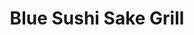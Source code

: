 ---
layout: place
title: Blue Sushi Sake Grill
permalink: /nebraska/lincoln/blue-sushi-sake-grill.html
stateAbbr: NE
stateName: Nebraska
cityName: Lincoln
seo:
  type: restaurant
  links: null
place_id: ChIJPYSdURy_locRrnP09JipyCs
photos:
  - name: >-
      places/ChIJPYSdURy_locRrnP09JipyCs/photos/AeeoHcKi2D4cu2iAg8xhkdCf4ixPUCR7dlFFLSUd1qErrm_WZz-9ak4QZDpPAmzKCHUF2K0RkfFwM3TvAc7nbw3auWx7pyA19SSNII9VPgDxy9biiAt-nCYFGqlhp_O8m7mxKo_UAtAfI_xZcffNqbwYFSfrMOZp6LnlnubENlY-LqJk_MGOvmER7NPI_GOx9gk9rdzsBKfYmh9ms1K6nMHnkWHbkXItHwFiK3IB38leeBVce1nXtQ-Jn7YKx6WuuqckJI2cFlDQ4czlW4M_FrqO1eD_c-ss-Xh13ae0gIK4EjNG8w
    widthPx: 1936
    heightPx: 1408
    authorAttributions:
      - displayName: Blue Sushi Sake Grill
        uri: https://maps.google.com/maps/contrib/108647124703099609128
        photoUri: >-
          https://lh3.googleusercontent.com/a-/ALV-UjWUJNCDtjg_a5Xgu1GW06DjX-w11CpBcC5XjVQxZnqwFP074FoT=s100-p-k-no-mo
    flagContentUri: >-
      https://www.google.com/local/imagery/report/?cb_client=maps_api_places.places_api&image_key=!1e10!2sAF1QipPTdEnN_Nb5cdT3Ol8OPLnJjKW1bPb-j9SqXous&hl=en-US
    googleMapsUri: >-
      https://www.google.com/maps/place//data=!3m4!1e2!3m2!1sAF1QipPTdEnN_Nb5cdT3Ol8OPLnJjKW1bPb-j9SqXous!2e10!4m2!3m1!1s0x8796bf1c519d843d:0x2bc8a998f4f473ae
  - name: >-
      places/ChIJPYSdURy_locRrnP09JipyCs/photos/AeeoHcKg3T5g0Oh-h2llTkE1sLRJ-ee0DcjKVlgdO84A4SLIhl7xIVmGB3C4F4XbNOWXm4NXnCF3vD2nZzzph2XZS5Q2qROZyqpMMlwJDYg4YBzOga80jPn2B3VH4TYpmOIAdEXRG3pVj1deMvgmnqVP4OI5YDyUNarXxRHhOo5jbmAxI1DOFIpMcQ0rn2YcK6dQ7s1IAYCd6eW_iD7NdNYUxbDLjHByWBIhS0XW78yBFLJU2gqWYoH9ul8ztAYokD7b6vSojAwcHKB-gQqXtlAEd2a1YmS7t1NF-MfxDJFyL8d07w
    widthPx: 2048
    heightPx: 1208
    authorAttributions:
      - displayName: Blue Sushi Sake Grill
        uri: https://maps.google.com/maps/contrib/108647124703099609128
        photoUri: >-
          https://lh3.googleusercontent.com/a-/ALV-UjWUJNCDtjg_a5Xgu1GW06DjX-w11CpBcC5XjVQxZnqwFP074FoT=s100-p-k-no-mo
    flagContentUri: >-
      https://www.google.com/local/imagery/report/?cb_client=maps_api_places.places_api&image_key=!1e10!2sAF1QipM9mr8xndDOwZsdYWnNYF9TzQIdg0qj08SqoP38&hl=en-US
    googleMapsUri: >-
      https://www.google.com/maps/place//data=!3m4!1e2!3m2!1sAF1QipM9mr8xndDOwZsdYWnNYF9TzQIdg0qj08SqoP38!2e10!4m2!3m1!1s0x8796bf1c519d843d:0x2bc8a998f4f473ae
  - name: >-
      places/ChIJPYSdURy_locRrnP09JipyCs/photos/AeeoHcI_tlzUGYmOBY6vITGQd6prUU0XIMXaMib8QZ3FDt9diX3c2BsU5_C3nDhA5ch-Tz56Z6EOWKaEW0ScLQeiuklCg3zM0RdV-P8KxZJZdsQu8EooL5slmi36AIrGbeL-IthO65i_sSsfTkvSNOHZ7uQ8PLKDnWAWN4ayX-vtA0-NjkLuFA10cynSMEqxV8nw7UwQMXMB1MPr_OjM6aUqMs2idZ9u1vyq0FCpbi2EdC5prQjbYqi0npuXxCDoALD2on1EIzWOqapHiG4YAdIDkG24zHGey5GAiduWM2wYoYLsTpZNO60V5oZiGxDjP5jQp9BnjuJfi-POPXU3dXHG6YdRkI5qFJicbDW1go0hSkf8WHX8gZ2sTxR-UWaE87RlaTUAuUVk9EXW1jkU3Ra0ojlbmNgkmujToweDG8xbrOjGDder
    widthPx: 3000
    heightPx: 4000
    authorAttributions:
      - displayName: Hank McVeigh
        uri: https://maps.google.com/maps/contrib/103907510207029143394
        photoUri: >-
          https://lh3.googleusercontent.com/a-/ALV-UjWY796YvDxpl88qaiUMAGn9bK7u8cXQG0MbHtvN3LBAI5vfDWlIXQ=s100-p-k-no-mo
    flagContentUri: >-
      https://www.google.com/local/imagery/report/?cb_client=maps_api_places.places_api&image_key=!1e10!2sCIHM0ogKEICAgIC75an81wE&hl=en-US
    googleMapsUri: >-
      https://www.google.com/maps/place//data=!3m4!1e2!3m2!1sCIHM0ogKEICAgIC75an81wE!2e10!4m2!3m1!1s0x8796bf1c519d843d:0x2bc8a998f4f473ae
  - name: >-
      places/ChIJPYSdURy_locRrnP09JipyCs/photos/AeeoHcK7S9wKufUxzdPp44YGruGhKCYE9b8zBHIvrr0YpuNPT_P92FT7tdMK3GUcsgo1TD6MysoWIuW4kivESB3MNEMtKw-J6nCDSxnEvGDKJyRcGoZHo61vLJ4DTwu5_cVUPOTcWjClyzIGEFyuPCUVbSKp_p6fSDufQA9PZDf7Z7Um9E-ihhBiYdEycfsjZtzKtfp-A8GrijW5dWlp4AHXFzI14V76Vy9HLIQdcoJRxTkCBh5CoB-jfNeFEvmRxtDSyxOXtvxWh6TLDKH7HOF1wMW-6cMV96L0q5B8MoYLPsQRjkhKnwJTBF7pr5VlgwrtZPnGVwVbP5Y9rrJU0kpjERmMg3nlSSF4Qp5BzOjP-iZivGoS4DeXOTi5GT-vA58OEWQnc_3DzqJ84vODKBTOFaUh9_qrK0MFKQ1TM2i9jn1a4A
    widthPx: 4032
    heightPx: 3024
    authorAttributions:
      - displayName: Sheridan Herman
        uri: https://maps.google.com/maps/contrib/104174171959803598467
        photoUri: >-
          https://lh3.googleusercontent.com/a-/ALV-UjUX-1U1hbuaj9bOPGgI-AuHzo1m_1-XdfZfz_-LV3q60zvJ01a0DQ=s100-p-k-no-mo
    flagContentUri: >-
      https://www.google.com/local/imagery/report/?cb_client=maps_api_places.places_api&image_key=!1e10!2sCIHM0ogKEICAgIDL_4PsOg&hl=en-US
    googleMapsUri: >-
      https://www.google.com/maps/place//data=!3m4!1e2!3m2!1sCIHM0ogKEICAgIDL_4PsOg!2e10!4m2!3m1!1s0x8796bf1c519d843d:0x2bc8a998f4f473ae
  - name: >-
      places/ChIJPYSdURy_locRrnP09JipyCs/photos/AeeoHcJoa9Ag10wVGytonH42XDGZ0VblHSrfkQJJ9AdEvCtiI1nmscIU85kx8otxJkXvu9psAZpVHET33R5sZcgQcwiQzZ_u7Em9BTfjUek4qB1HBqYGZykQrZ_IrV_9NjpKlUqD9Oubes2IGNbTgCU_yOH2nzFr9fYvYH9RESkWVyrdvVIzhwcVp_miUpxc3PvS8qlSxe1BRx2D_GMfffuVbUTQfqzaFQNC3Ua2cRQf5RI3ZckLJ3AsP2SnU5OvIpaC8ssvGv8JHtWe-qYAPO6UVgIAQEha1XN5yMm6E6HiBbG6KhfoZXuTixd0gcPkLrFqrVZp4irzV4JhUEKLxJ5DpuRU5iGZZl9mJMgw-IwlAu1M04P7fsWRjdKw7pSUjJS9oyN5jWDPvx9VsjNAqI_M45MPTZmM3zTga_j1yT8drJOyc1HRvNtnJrxRjaijCDRT
    widthPx: 3000
    heightPx: 4000
    authorAttributions:
      - displayName: Michele Bliven
        uri: https://maps.google.com/maps/contrib/117316982248526365016
        photoUri: >-
          https://lh3.googleusercontent.com/a/ACg8ocJnrlrBZyFXqEErqaEQKG7sbokn1LdBQRQj59wTmQT2cZIoKnAs=s100-p-k-no-mo
    flagContentUri: >-
      https://www.google.com/local/imagery/report/?cb_client=maps_api_places.places_api&image_key=!1e10!2sCIABIhAIN0uGzSbvE2f-WiwACYS-&hl=en-US
    googleMapsUri: >-
      https://www.google.com/maps/place//data=!3m4!1e2!3m2!1sCIABIhAIN0uGzSbvE2f-WiwACYS-!2e10!4m2!3m1!1s0x8796bf1c519d843d:0x2bc8a998f4f473ae
  - name: >-
      places/ChIJPYSdURy_locRrnP09JipyCs/photos/AeeoHcKxAbsVJnO2n6YvuZYWTdvHxuv2fBLA5SAN9xe4fhiw1v_R0hhAd9Izzq4Pz47wL7axe_gHj8vLkv3ndCRTTd4cWzDfS-8i4TOvg_yr632FIvy2oUrG18-xNSK11_58XFhETyzK2C8yLZS8t9tFYMGNyqrXVXYccEdRhCDwa_cOqcciUq39oKJe6xjke4Fw9gVzIZ2TPbVKLc8t5IEb56lb7QakGw_F2ShL5LODCBfcCkEU0YhF4edK6fPdVXNH_oHDa4cHC5VOt5Qa45yJbSX5NXXI_jnZJZ4Jz3PilU0xW7lvc69-DnS_uF3hItDe0Kv0kSjGALqMgKxKPHaMvceHrkQcuYZafpFmrDadpDKnWWH1UOx2flQ9g9Grb4kzNez-Db1AdhVZpmcOrDO7XSoy1epZlYwNjczMOYmxC6T2dg
    widthPx: 4080
    heightPx: 3072
    authorAttributions:
      - displayName: Colin Vesper
        uri: https://maps.google.com/maps/contrib/103033114216532410614
        photoUri: >-
          https://lh3.googleusercontent.com/a-/ALV-UjXTOkAUAiDzKmNBqJ8Uz5gKVrP3xTfHoU1bVutVp4hb-fQixkW55Q=s100-p-k-no-mo
    flagContentUri: >-
      https://www.google.com/local/imagery/report/?cb_client=maps_api_places.places_api&image_key=!1e10!2sCIHM0ogKEICAgICfn82aZQ&hl=en-US
    googleMapsUri: >-
      https://www.google.com/maps/place//data=!3m4!1e2!3m2!1sCIHM0ogKEICAgICfn82aZQ!2e10!4m2!3m1!1s0x8796bf1c519d843d:0x2bc8a998f4f473ae
  - name: >-
      places/ChIJPYSdURy_locRrnP09JipyCs/photos/AeeoHcJluQP221ELBbHq9z8bE9spl2csAtnbHySVfU7iJbYKbM2nYafoA2i5JRAxw4UX4bBWXMiYVGf6RnFzlCiO5o1-srT1HpyNv0bvvAmWvBj4Iu4tY4HX49iM1GjFq65Bn2weVgETzgslAG72J9SXOUUDwrKUJUxrZFWAQlxlszRqzBfTr4DZLtQAFyKpZAyhMwCSlUkiveiBGRMD_NyGRu5GTwsy5MMGtu0KV77UqbiQ4mOeAw6TG8Lrm8rZSxmLfqsLu69tM2Xl42ZMmixI9ZJH0bf9hde39G0WavbvQiKFTvqn3S1sMA7JC7W_09ToxCg1x3nqDTRFoldiV3Qhh-dS3viuA34OsZ7RkBnpZzwu0UFXqjzT5Dit1HA_v3VDfNDN49COXU2HCM5SY8CMLAkFMJ-5jdCNkv-0la9F-jtoJmf1
    widthPx: 4080
    heightPx: 3072
    authorAttributions:
      - displayName: Colin Vesper
        uri: https://maps.google.com/maps/contrib/103033114216532410614
        photoUri: >-
          https://lh3.googleusercontent.com/a-/ALV-UjXTOkAUAiDzKmNBqJ8Uz5gKVrP3xTfHoU1bVutVp4hb-fQixkW55Q=s100-p-k-no-mo
    flagContentUri: >-
      https://www.google.com/local/imagery/report/?cb_client=maps_api_places.places_api&image_key=!1e10!2sCIHM0ogKEICAgICfn82qxAE&hl=en-US
    googleMapsUri: >-
      https://www.google.com/maps/place//data=!3m4!1e2!3m2!1sCIHM0ogKEICAgICfn82qxAE!2e10!4m2!3m1!1s0x8796bf1c519d843d:0x2bc8a998f4f473ae
  - name: >-
      places/ChIJPYSdURy_locRrnP09JipyCs/photos/AeeoHcJxq1B9mF4KgsXJHPUU0vw4SLFU9TFi2G2itW95LimGAi2BNipOAIeJsp5-iS8AXpDGxJQFjg-D6GMNu6SrYTUf1cWUiWj1FWOEKwdheNGSWAcGskIKpFDweNjGE8AiphJtF0W3vQuEMfau62NHzh60pPQ-jdYFYrB2ivTbStf8wWuI17nFiLgf8CE_N_a41fz0sxMr89QUZa4Ujiuchr3jQdB8P0p9jq_GdE_N2X4f7q3tg-q-k5eX6CIgS4MAuZBofy8RJ88M5CVugEiPSFAYarRFvP_1ksTbCUDFz3JRTAOLRJocji_WOPAXoHAJ69b9C-JAmWmWDyJEI3SL_V9X0KQA4i851ouKYbcWNsKvHTimvjFVnVASD14z0JkSGmoU0CozMD64wfu8w0mF4NA5UkxpckSrxY3EwBdpsQQ
    widthPx: 3600
    heightPx: 4800
    authorAttributions:
      - displayName: Kim Taylor
        uri: https://maps.google.com/maps/contrib/106919399448186582866
        photoUri: >-
          https://lh3.googleusercontent.com/a-/ALV-UjWOuPBL9Bskum5Q9pyw2b7daUkfGm4LS-o_F5sEL-lVJgGwbnao=s100-p-k-no-mo
    flagContentUri: >-
      https://www.google.com/local/imagery/report/?cb_client=maps_api_places.places_api&image_key=!1e10!2sCIHM0ogKEICAgMDw9PLZQQ&hl=en-US
    googleMapsUri: >-
      https://www.google.com/maps/place//data=!3m4!1e2!3m2!1sCIHM0ogKEICAgMDw9PLZQQ!2e10!4m2!3m1!1s0x8796bf1c519d843d:0x2bc8a998f4f473ae
  - name: >-
      places/ChIJPYSdURy_locRrnP09JipyCs/photos/AeeoHcL0Wr5UH__GNXzWkUoNgKnhNsmI6lS7bilXz7H5C_T16DLNmnWac6tJGEEPrp-qyQqTKQiq2C_CpckGTGgoSYnhi5mRPRMWJv8JeJqyr6va7xdaMwtUsGDfQx1qo5ZF2vEqr2J4K6rvVsWx93q3qEtbWpZ5qMj5i8DwlaegdgPJ7g44pEsdpeiNMOGKp8iQLIJiXHv8Wh-BtpoC2woLmyJPiG0piLvKgic9HlsY6P0h2MNK-NK1XHe2fRcpJutm_VWMoO1_JL_gIiLw5ehagwxwe9kw94taa8LZWs8BoACLOeAZKSQqUZwL5DdymMGL2jWfF85weabs20vSiUTvL4kGultZV_9NcFfUZ1-p5eeShvTdmwetVaYX5Fkwd-dUFcMxKfpr-Jc9yyknmZsihUigPNMvL-5QC_XOMFBgMvQ
    widthPx: 3024
    heightPx: 4032
    authorAttributions:
      - displayName: Lynn Flickinger
        uri: https://maps.google.com/maps/contrib/114051205485975443750
        photoUri: >-
          https://lh3.googleusercontent.com/a-/ALV-UjVSviaOMi8MDbFZpetCSkYtPDhl5XqSEkxBD-xs8klEfkCZ4IQ=s100-p-k-no-mo
    flagContentUri: >-
      https://www.google.com/local/imagery/report/?cb_client=maps_api_places.places_api&image_key=!1e10!2sCIHM0ogKEICAgIDe09-MfA&hl=en-US
    googleMapsUri: >-
      https://www.google.com/maps/place//data=!3m4!1e2!3m2!1sCIHM0ogKEICAgIDe09-MfA!2e10!4m2!3m1!1s0x8796bf1c519d843d:0x2bc8a998f4f473ae
  - name: >-
      places/ChIJPYSdURy_locRrnP09JipyCs/photos/AeeoHcJAZCHFdjEXqVNp54ax1dAuBiWpiBGYyLTpsvffv_Dp2KSiUM9BHpv8a7YEpR3F363KmMfZJxwsTeHQrIzdXB0qR-AO9Fz0koqMk6uyx-9pTFvOQFiGttbUXwbwByaZqYWJIlrs2LTIv_0oDLDxPSrllRZh-EeGxZU65b9YI89hFuxtPhi9Rxyp0Ih9eFmBkVUsVQWhL52P4WPy-sv1zWiurMOEZrmiVrBVWskdcfph5oPtdsvMC9d_t1L4mCXAk-xcnHXnrEzEp6p7hqgkSIUdHwqN1ZKx1lmAytIGURZf9lDci_D1mFP7FzC9KDskBclIb2DZA6_nfaARhgEnSCcOl2klaJKfevp1pL7I2TKMnrMwTc22n0FJ452ALYkoLHoR81pEE7iD3ztIcMdSBLVNC_Pty2o9950ryDdgQrcn-_Fl
    widthPx: 3024
    heightPx: 4032
    authorAttributions:
      - displayName: Jenny P
        uri: https://maps.google.com/maps/contrib/112996623265504959964
        photoUri: >-
          https://lh3.googleusercontent.com/a/ACg8ocKx-fMw--ODNrpZYmI5Ym9nR6B-y8Ga7-oVf8OL9FDhBQHf-g=s100-p-k-no-mo
    flagContentUri: >-
      https://www.google.com/local/imagery/report/?cb_client=maps_api_places.places_api&image_key=!1e10!2sCIHM0ogKEICAgIDbrrjv4QE&hl=en-US
    googleMapsUri: >-
      https://www.google.com/maps/place//data=!3m4!1e2!3m2!1sCIHM0ogKEICAgIDbrrjv4QE!2e10!4m2!3m1!1s0x8796bf1c519d843d:0x2bc8a998f4f473ae
address: 808 R St, Lincoln, NE 68508, USA
street: 808 R St
city: Lincoln
state: NE
zip: '68508'
country: USA
neighborhood: null
latitude: '40.817177'
longitude: '-96.709732'
accessibility_options:
  wheelchairAccessibleParking: true
  wheelchairAccessibleEntrance: true
  wheelchairAccessibleRestroom: true
  wheelchairAccessibleSeating: true
business_status: OPERATIONAL
name: Blue Sushi Sake Grill
google_maps_links:
  directionsUri: >-
    https://www.google.com/maps/dir//''/data=!4m7!4m6!1m1!4e2!1m2!1m1!1s0x8796bf1c519d843d:0x2bc8a998f4f473ae!3e0
  placeUri: https://maps.google.com/?cid=3154958013382816686
  writeAReviewUri: >-
    https://www.google.com/maps/place//data=!4m3!3m2!1s0x8796bf1c519d843d:0x2bc8a998f4f473ae!12e1
  reviewsUri: >-
    https://www.google.com/maps/place//data=!4m4!3m3!1s0x8796bf1c519d843d:0x2bc8a998f4f473ae!9m1!1b1
  photosUri: >-
    https://www.google.com/maps/place//data=!4m3!3m2!1s0x8796bf1c519d843d:0x2bc8a998f4f473ae!10e5
primary_type: Sushi Restaurant
opening_hours:
  regular: null
  current: null
secondary_opening_hours:
  regular:
    weekdayDescriptions: null
    type: null
  current:
    weekdayDescriptions: null
    type: null
phone: null
price_level: null
price_range: null
rating: null
rating_count: 0
website: null
description: >-
  Discover Blue Sushi Sake Grill in Lincoln, NE$$$In Lincoln, NE, Blue Sushi
  Sake Grill stands out as a vibrant hub for fresh sushi and creative
  Japanese-inspired cuisine. This spot delights with an array of sushi rolls,
  flavorful small plates, and handcrafted cocktails, all served in a laid-back
  setting that includes a welcoming patio for outdoor dining. Patrons can enjoy
  the relaxed vibe and enticing happy hour options, making it ideal for casual
  meals or unwinding after a day in the city. For those searching for top-rated
  sushi restaurants nearby, the emphasis on quality ingredients and diverse
  flavors ensures a memorable experience that captures the essence of modern
  Japanese dining.
generative_summary: >-
  Discover Blue Sushi Sake Grill in Lincoln, NE$$$In Lincoln, NE, Blue Sushi
  Sake Grill stands out as a vibrant hub for fresh sushi and creative
  Japanese-inspired cuisine. This spot delights with an array of sushi rolls,
  flavorful small plates, and handcrafted cocktails, all served in a laid-back
  setting that includes a welcoming patio for outdoor dining. Patrons can enjoy
  the relaxed vibe and enticing happy hour options, making it ideal for casual
  meals or unwinding after a day in the city. For those searching for top-rated
  sushi restaurants nearby, the emphasis on quality ingredients and diverse
  flavors ensures a memorable experience that captures the essence of modern
  Japanese dining.
generative_disclosure: Summarized by AI using the Grok-3-Mini model.
reviews: null
review_summary: >-
  What Customers Are Buzzing About$$$Visitors often praise this sushi spot for
  its tasty appetizers and rolls, like the flavorful crab-inspired dishes and
  crunchy specialties that hit the spot every time. The staff comes across as
  friendly and attentive, creating a calm atmosphere that's perfect for relaxed
  get-togethers or quick bites. Many highlight the value of happy hour deals,
  which add to the appeal for anyone craving affordable Japanese options without
  skimping on quality. Overall, it's a solid choice for sushi lovers seeking a
  welcoming environment, with feedback leaning positive on the blend of great
  food and service that keeps people coming back. If you're on the hunt for
  reliable sushi places nearby, this one delivers a consistently enjoyable vibe
  that's worth checking out.
review_disclosure: Summarized by AI using the Grok-3-Mini model.
parking_options: null
payment_options: null
allow_dogs: null
curbside_pickup: null
delivery: null
dine_in: null
good_for_children: null
good_for_groups: null
good_for_sports: null
live_music: null
menu_for_children: null
outdoor_seating: null
reservable: null
restroom: null
serves_beer: null
serves_breakfast: null
serves_brunch: null
serves_cocktails: null
serves_coffee: null
serves_dinner: null
serves_dessert: null
serves_lunch: null
serves_vegetarian_food: null
serves_wine: null
takeout: null
update_category: pro
places_description: null

---